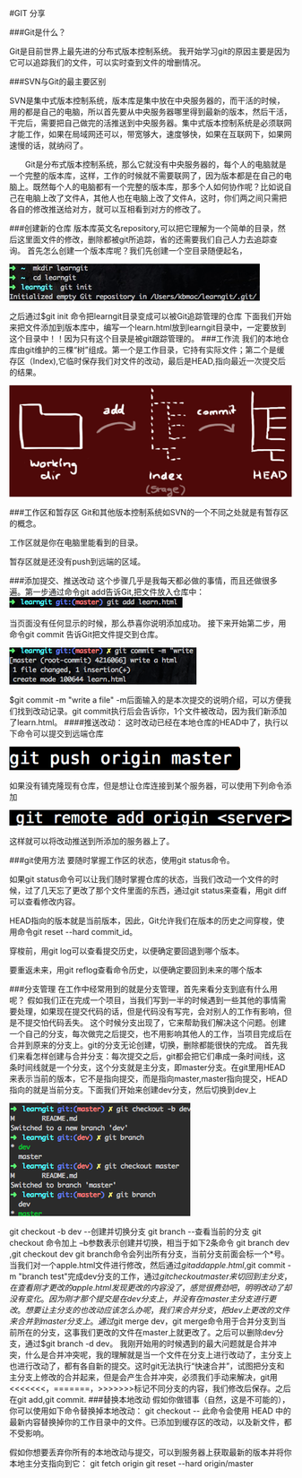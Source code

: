 #GIT 分享

###Git是什么？

Git是目前世界上最先进的分布式版本控制系统。
我开始学习git的原因主要是因为它可以追踪我们的文件，可以实时查到文件的增删情况。

###SVN与Git的最主要区别

SVN是集中式版本控制系统，版本库是集中放在中央服务器的，而干活的时候，用的都是自己的电脑，所以首先要从中央服务器哪里得到最新的版本，然后干活，干完后，需要把自己做完的活推送到中央服务器。集中式版本控制系统是必须联网才能工作，如果在局域网还可以，带宽够大，速度够快，如果在互联网下，如果网速慢的话，就纳闷了。

　　Git是分布式版本控制系统，那么它就没有中央服务器的，每个人的电脑就是一个完整的版本库，这样，工作的时候就不需要联网了，因为版本都是在自己的电脑上。既然每个人的电脑都有一个完整的版本库，那多个人如何协作呢？比如说自己在电脑上改了文件A，其他人也在电脑上改了文件A，这时，你们两之间只需把各自的修改推送给对方，就可以互相看到对方的修改了。

###创建新的仓库
版本库英文名repository,可以把它理解为一个简单的目录，然后这里面文件的修改，删除都被git所追踪，省的还需要我们自己人力去追踪查询。 首先怎么创建一个版本库呢？我们先创建一个空目录随便起名，

![Mou icon](img/a.jpg)

之后通过$git init 命令把learngit目录变成可以被Git追踪管理的仓库 下面我们开始来把文件添加到版本库中，编写一个learn.html放到learngit目录中，一定要放到这个目录中！！因为只有这个目录是被git跟踪管理的。
###工作流
我们的本地仓库由git维护的三棵“树”组成。第一个是工作目录，它持有实际文件；第二个是缓存区（Index),它临时保存我们对文件的改动，最后是HEAD,指向最近一次提交后的结果。

![Mou icon](img/gongzuo.png)

###工作区和暂存区
Git和其他版本控制系统如SVN的一个不同之处就是有暂存区的概念。

工作区就是你在电脑里能看到的目录。

暂存区就是还没有push到远端的区域。

###添加提交、推送改动
这个步骤几乎是我每天都必做的事情，而且还做很多遍。第一步通过命令git add告诉Git,把文件放入仓库中：
![Mou icon](img/add.png)

当页面没有任何显示的时候，那么恭喜你说明添加成功。 接下来开始第二步，用命令git commit 告诉Git把文件提交到仓库。

![Mou icon](img/commit.png)

$git commit -m "write a file" -m后面输入的是本次提交的说明介绍，可以方便我们找到改动记录。git commit执行后会告诉你，1个文件被改动，因为我们新添加了learn.html。
####推送改动：
这时改动已经在本地仓库的HEAD中了，执行以下命令可以提交到远端仓库

![Mou icon](img/push.png)

如果没有铺克隆现有仓库，但是想让仓库连接到某个服务器，可以使用下列命令添加

![Mou icon](img/remote.png)

这样就可以将改动推送到所添加的服务器上了。

###git使用方法
要随时掌握工作区的状态，使用git status命令。

如果git status命令可以让我们随时掌握仓库的状态，当我们改动一个文件的时候，过了几天忘了更改了那个文件里面的东西，通过git status来查看，用git diff可以查看修改内容。

HEAD指向的版本就是当前版本，因此，Git允许我们在版本的历史之间穿梭，使用命令git reset --hard commit_id。

穿梭前，用git log可以查看提交历史，以便确定要回退到哪个版本。

要重返未来，用git reflog查看命令历史，以便确定要回到未来的哪个版本

###分支管理
在工作中经常用到的就是分支管理，首先来看分支到底有什么用呢？
假如我们正在完成一个项目，当我们写到一半的时候遇到一些其他的事情需要处理，如果现在提交代码的话，但是代码没有写完，会对别人的工作有影响，但是不提交怕代码丢失。
这个时候分支出现了，它来帮助我们解决这个问题。创建一个自己的分支，每次做完之后提交，也不用影响其他人的工作，当项目完成后在合并到原来的分支上。git的分支无论创建，切换，删除都能很快的完成。
首先我们来看怎样创建与合并分支：每次提交之后，git都会把它们串成一条时间线，这条时间线就是一个分支，这个分支就是主分支，即master分支。在git里用HEAD来表示当前的版本，它不是指向提交，而是指向master,master指向提交，HEAD指向的就是当前分支。下面我们开始来创建dev分支，然后切换到dev上

![Mou icon](img/checkout.png)

git checkout -b dev  --创建并切换分支
git branch           --查看当前的分支
git checkout 命令加上 –b参数表示创建并切换，相当于如下2条命令
git branch dev ,git checkout dev
git branch命令会列出所有分支，当前分支前面会标一个*号。当我们对一个apple.html文件进行修改，然后通过$git add apple.html,$git commit -m "branch test"完成dev分支的工作，通过$git checkout master来切回到主分支，在查看刚才更改的apple.html发现更改的内容没了，感觉很费劲吧，明明改动了却没有变化。因为刚才那个提交是在dev分支上，并没有在master主分支进行更改。想要让主分支的也改动应该怎么办呢，我们来合并分支，把dev上更改的文件来合并到master分支上。通过$git merge dev，git merge命令用于合并分支到当前所在的分支，这事我们更改的文件在master上就更改了。之后可以删除dev分支，通过$git branch -d dev。
我刚开始用的时候遇到的最大问题就是合并冲突，什么是合并冲突呢，我的理解就是当一个文件在分支上进行改动了，主分支上也进行改动了，都有各自新的提交。这时git无法执行“快速合并”，试图把分支和主分支上修改的合并起来，但是会产生合并冲突，必须我们手动来解决，git用<<<<<<<，=======，>>>>>>>标记不同分支的内容，我们修改后保存。之后在git add,git commit.
###替换本地改动
假如你做错事（自然，这是不可能的），你可以使用如下命令替换掉本地改动：
git checkout -- <filename>
此命令会使用 HEAD 中的最新内容替换掉你的工作目录中的文件。已添加到缓存区的改动，以及新文件，都不受影响。

假如你想要丢弃你所有的本地改动与提交，可以到服务器上获取最新的版本并将你本地主分支指向到它：
git fetch origin
git reset --hard origin/master
